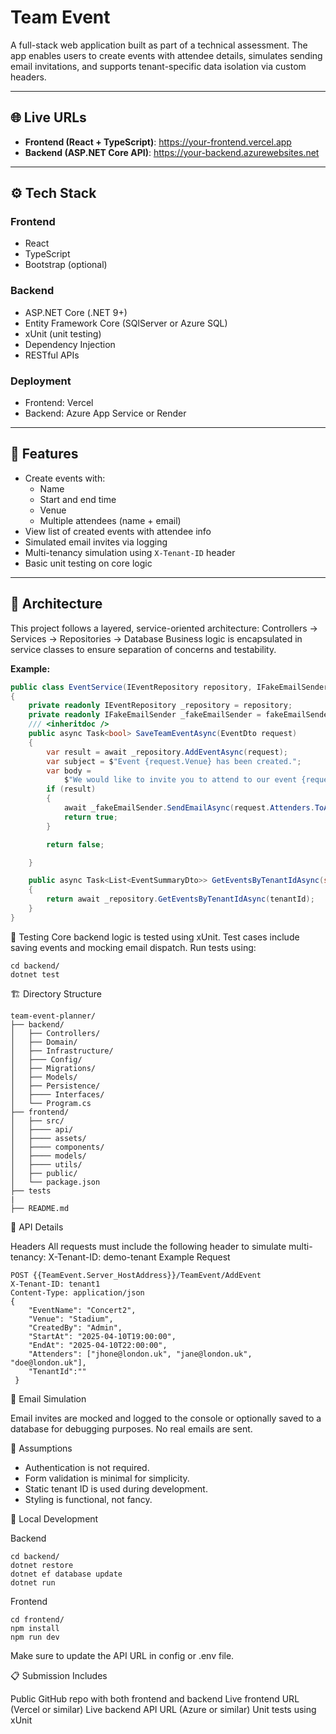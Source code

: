 # Team Event

A full-stack web application built as part of a technical assessment. The app enables users to create events with attendee details, simulates sending email invitations, and supports tenant-specific data isolation via custom headers.

---

## 🌐 Live URLs

- **Frontend (React + TypeScript)**: https://your-frontend.vercel.app
- **Backend (ASP.NET Core API)**: https://your-backend.azurewebsites.net

---

## ⚙️ Tech Stack

### Frontend
- React
- TypeScript
- Bootstrap (optional)

### Backend
- ASP.NET Core (.NET 9+)
- Entity Framework Core (SQlServer or Azure SQL)
- xUnit (unit testing)
- Dependency Injection
- RESTful APIs

### Deployment
- Frontend: Vercel
- Backend: Azure App Service or Render

---

## 🔧 Features

- Create events with:
  - Name
  - Start and end time
  - Venue
  - Multiple attendees (name + email)
- View list of created events with attendee info
- Simulated email invites via logging
- Multi-tenancy simulation using `X-Tenant-ID` header
- Basic unit testing on core logic

---

## 🧱 Architecture

This project follows a layered, service-oriented architecture:
Controllers → Services → Repositories → Database
Business logic is encapsulated in service classes to ensure separation of concerns and testability.

**Example:**

```csharp
public class EventService(IEventRepository repository, IFakeEmailSender fakeEmailSender) : IEventService
{
    private readonly IEventRepository _repository = repository;
    private readonly IFakeEmailSender _fakeEmailSender = fakeEmailSender;
    /// <inheritdoc />
    public async Task<bool> SaveTeamEventAsync(EventDto request)
    {
        var result = await _repository.AddEventAsync(request);
        var subject = $"Event {request.Venue} has been created.";
        var body =
            $"We would like to invite you to attend to our event {request.Venue} which starts at {request.StartAt} will be online up to {request.EndAt}";
        if (result)
        {
            await _fakeEmailSender.SendEmailAsync(request.Attenders.ToArray(), request.CreatedBy, subject, body);
            return true;
        }

        return false;

    }

    public async Task<List<EventSummaryDto>> GetEventsByTenantIdAsync(string tenantId)
    {
        return await _repository.GetEventsByTenantIdAsync(tenantId);
    }
}
````
🧪
 Testing
Core backend logic is tested using xUnit.
Test cases include saving events and mocking email dispatch.
Run tests using:
````
cd backend/
dotnet test
````

🏗️
Directory Structure
````
team-event-planner/
├── backend/
│   ├── Controllers/
│   ├── Domain/
│   ├── Infrastructure/
│   ├─── Config/
│   ├── Migrations/
│   ├── Models/
│   ├── Persistence/
│   ├──── Interfaces/ 
│   └── Program.cs
├── frontend/
│   ├── src/
│   ├──── api/
│   ├──── assets/
│   ├──── components/
│   ├──── models/
│   ├──── utils/
│   ├── public/
│   └── package.json
├── tests 
|
├── README.md
````

📡
 API Details
 
Headers
All requests must include the following header to simulate multi-tenancy:
X-Tenant-ID: demo-tenant
Example Request
````
POST {{TeamEvent.Server_HostAddress}}/TeamEvent/AddEvent
X-Tenant-ID: tenant1
Content-Type: application/json
{
    "EventName": "Concert2",
    "Venue": "Stadium",
    "CreatedBy": "Admin",
    "StartAt": "2025-04-10T19:00:00",
    "EndAt": "2025-04-10T22:00:00",
    "Attenders": ["jhone@london.uk", "jane@london.uk", "doe@london.uk"],
    "TenantId":""
 }
````
:email:  Email Simulation

Email invites are mocked and logged to the console or optionally saved to a database for debugging purposes. No real emails are sent.

:memo: Assumptions
* Authentication is not required.
* Form validation is minimal for simplicity.
* Static tenant ID is used during development.
* Styling is functional, not fancy.

:rocket: Local Development

Backend
````
cd backend/
dotnet restore
dotnet ef database update
dotnet run
````
Frontend
````
cd frontend/
npm install
npm run dev
````

Make sure to update the API URL in config or .env file.

📋 Submission Includes

 Public GitHub repo with both frontend and backend
 Live frontend URL (Vercel or similar)
 Live backend API URL (Azure or similar)
 Unit tests using xUnit
